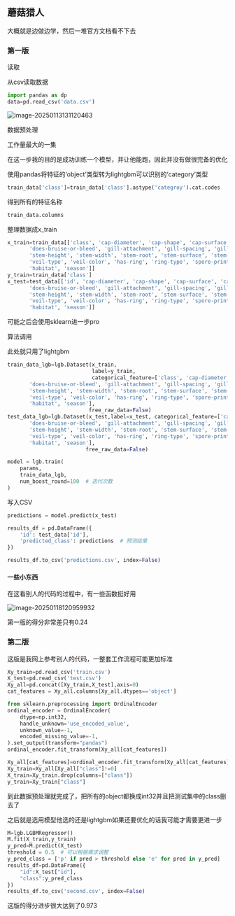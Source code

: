 ## 蘑菇猎人

大概就是边做边学，然后一堆官方文档看不下去

### 第一版

读取

从csv读取数据

```python
import pandas as dp
data=pd.read_csv('data.csv')
```

![image-20250113131120463](C:\Users\86156\AppData\Roaming\Typora\typora-user-images\image-20250113131120463.png)

数据预处理

工作量最大的一集

在这一步我的目的是成功训练一个模型，并让他能跑，因此并没有做很完备的优化

使用pandas将特征的‘object’类型转为lightgbm可以识别的‘category’类型

```python
train_data['class']=train_data['class'].astype('categroy').cat.codes
```

得到所有的特征名称

```python
train_data.columns
```

整理数据成x_train

```python
x_train=train_data[['class', 'cap-diameter', 'cap-shape', 'cap-surface', 'cap-color',
       'does-bruise-or-bleed', 'gill-attachment', 'gill-spacing', 'gill-color',
       'stem-height', 'stem-width', 'stem-root', 'stem-surface', 'stem-color',
       'veil-type', 'veil-color', 'has-ring', 'ring-type', 'spore-print-color',
       'habitat', 'season']]
y_train=train_data['class']
x_test=test_data[['id', 'cap-diameter', 'cap-shape', 'cap-surface', 'cap-color',
       'does-bruise-or-bleed', 'gill-attachment', 'gill-spacing', 'gill-color',
       'stem-height', 'stem-width', 'stem-root', 'stem-surface', 'stem-color',
       'veil-type', 'veil-color', 'has-ring', 'ring-type', 'spore-print-color',
       'habitat', 'season']]
```

可能之后会使用sklearn进一步pro

算法调用

此处就只用了lightgbm

```python
train_data_lgb=lgb.Dataset(x_train,
                           label=y_train,
                           categorical_feature=['class', 'cap-diameter', 'cap-shape', 'cap-surface', 'cap-color',
       'does-bruise-or-bleed', 'gill-attachment', 'gill-spacing', 'gill-color',
       'stem-height', 'stem-width', 'stem-root', 'stem-surface', 'stem-color',
       'veil-type', 'veil-color', 'has-ring', 'ring-type', 'spore-print-color',
       'habitat', 'season'],
                          free_raw_data=False)
test_data_lgb=lgb.Dataset(x_test,label=x_test, categorical_feature=['cap-diameter', 'cap-shape', 'cap-surface', 'cap-color',
       'does-bruise-or-bleed', 'gill-attachment', 'gill-spacing', 'gill-color',
       'stem-height', 'stem-width', 'stem-root', 'stem-surface', 'stem-color',
       'veil-type', 'veil-color', 'has-ring', 'ring-type', 'spore-print-color',
       'habitat', 'season'],
                         free_raw_data=False)
```

```python
model = lgb.train(
    params,
    train_data_lgb,
    num_boost_round=100  # 迭代次数
)
```

写入CSV

```python
predictions = model.predict(x_test)
```

```python
results_df = pd.DataFrame({
    'id': test_data['id'],
    'predicted_class': predictions  # 预测结果
})
```

```python
results_df.to_csv('predictions.csv', index=False)
```

#### 一些小东西

在这看别人的代码的过程中，有一些函数挺好用

<img src="C:\Users\86156\AppData\Roaming\Typora\typora-user-images\image-20250118120959932.png" alt="image-20250118120959932"  />

第一版的得分非常差只有0.24

### 第二版

这版是我网上参考别人的代码，一整套工作流程可能更加标准

```python
Xy_train=pd.read_csv('train.csv')
X_test=pd.read_csv('test.csv')
Xy_all=pd.concat([Xy_train,X_test],axis=0)
cat_features = Xy_all.columns[Xy_all.dtypes=='object']
```

```python
from sklearn.preprocessing import OrdinalEncoder
ordinal_encoder = OrdinalEncoder(
    dtype=np.int32,
    handle_unknown='use_encoded_value',
    unknown_value=-1,
    encoded_missing_value=-1,
).set_output(transform="pandas")
ordinal_encoder.fit_transform(Xy_all[cat_features])
```

```python
Xy_all[cat_features]=ordinal_encoder.fit_transform(Xy_all[cat_features])
Xy_train=Xy_all[Xy_all["class"]!=0]
X_train=Xy_train.drop(columns=["class"])
y_train=Xy_train["class"]
```

到此数据预处理就完成了，把所有的object都换成int32并且把测试集中的class删去了

之后就是选用模型他选的还是lightgbm如果还要优化的话我可能才需要更进一步

```python
M=lgb.LGBMRegressor()
M.fit(X_train,y_train)
y_pred=M.predict(X_test)
threshold = 0.5  # 可以根据需求调整
y_pred_class = ['p' if pred > threshold else 'e' for pred in y_pred]
results_df=pd.DataFrame({
    "id":X_test["id"],
    "class":y_pred_class
})
results_df.to_csv('second.csv', index=False)
```

这版的得分进步很大达到了0.973

####
